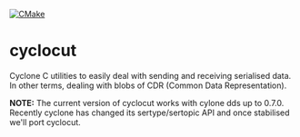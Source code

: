 [![CMake](https://github.com/kydos/cyclocut/workflows/CMake/badge.svg)](https://github.com/kydos/cyclocut/actions?query=workflow%3ACMake)

# cyclocut
Cyclone C utilities to easily deal with sending and receiving serialised data. In other terms, dealing with blobs of CDR (Common Data Representation).

**NOTE:** The current version of cyclocut works with cylone dds up to 0.7.0. Recently cyclone has changed its sertype/sertopic API and once stabilised we'll port cyclocut. 
